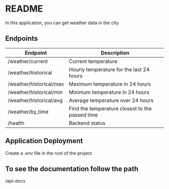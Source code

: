 # README
In this application, you can get weather data in the city

## Endpoints

| Endpoint | Description |
| ------ | ------ |
| /weather/current | Current temperature|
| /weather/historical | Hourly temperature for the last 24 hours |
| /weather/historical/max | Maximum temperature in 24 hours |
| /weather/historical/min | Minimum temperature in 24 hours |
| /weather/historical/avg | Average temperature over 24 hours |
| /weather/by_time | Find the temperature closest to the passed time |
| /health | Backend status |


## Application Deployment

Create a .env file in the root of the project

## To see the documentation follow the path
/api-docs
